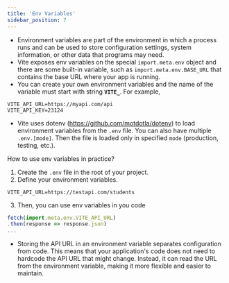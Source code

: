 ```yaml
---
title: 'Env Variables'
sidebar_position: 7
---
```

- Environment variables are part of the environment in which a process runs and can be used to store configuration settings, system information, or other data that programs may need.
- Vite exposes env variables on the special `import.meta.env` object and there are some built-in variable, such as `import.meta.env.BASE_URL` that contains the base URL where your app is running.
- You can create your own environment variables and the name of the variable must start with string **`VITE_`**.
For example,
```
VITE_API_URL=https://myapi.com/api
VITE_API_KEY=23124
```
- Vite uses dotenv (https://github.com/motdotla/dotenv) to load environment variables from the `.env` file. You can also have multiple `.env.[mode]`. Then the file is loaded only in specified `mode` (production, testing, etc.).

How to use env variables in practice?
1. Create the `.env` file in the root of your project.
2. Define your environment variables.
```
VITE_API_URL=https://testapi.com/students
```
3. Then, you can use env variables in you code
```js
fetch(import.meta.env.VITE_API_URL)
.then(response => response.json)
...
```
 - Storing the API URL in an environment variable separates configuration from code. This means that your application's code does not need to hardcode the API URL that might change. Instead, it can read the URL from the environment variable, making it more flexible and easier to maintain.

